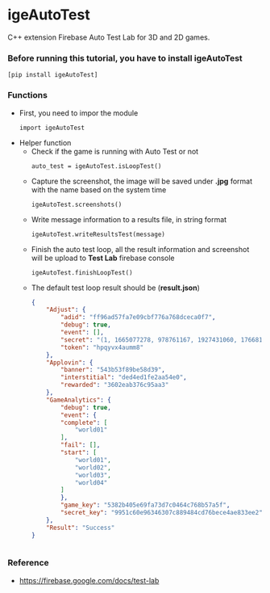 # igeAutoTest

C++ extension Firebase Auto Test Lab for 3D and 2D games.

### Before running this tutorial, you have to install igeAutoTest
	[pip install igeAutoTest]

### Functions
- First, you need to impor the module
	```
	import igeAutoTest
	```
- Helper function
	- Check if the game is running with Auto Test or not
		```
		auto_test = igeAutoTest.isLoopTest()
		```
	- Capture the screenshot, the image will be saved under **.jpg** format with the name based on the system time
		```
		igeAutoTest.screenshots()
		```
	- Write message information to a results file, in string format
		```
		igeAutoTest.writeResultsTest(message)
		```
	- Finish the auto test loop, all the result information and screenshot will be upload to **Test Lab** firebase console
		```
		igeAutoTest.finishLoopTest()
		```
	- The default test loop result should be (**result.json**)
		```json
		{
			"Adjust": {
				"adid": "ff96ad57fa7e09cbf776a768dceca0f7",
				"debug": true,
				"event": [],
				"secret": "(1, 1665077278, 978761167, 1927431060, 1766817079)",
				"token": "hpqyvx4aumm8"
			},
			"Applovin": {
				"banner": "543b53f89be58d39",
				"interstitial": "ded4ed1fe2aa54e0",
				"rewarded": "3602eab376c95aa3"
			},
			"GameAnalytics": {
				"debug": true,
				"event": {
				"complete": [
					"world01"
				],
				"fail": [],
				"start": [
					"world01",
					"world02",
					"world03",
					"world04"
				]
				},
				"game_key": "5382b405e69fa73d7c0464c768b57a5f",
				"secret_key": "9951c60e96346307c889484cd76bece4ae833ee2"
			},
			"Result": "Success"
		}
	```
### Reference
- https://firebase.google.com/docs/test-lab

